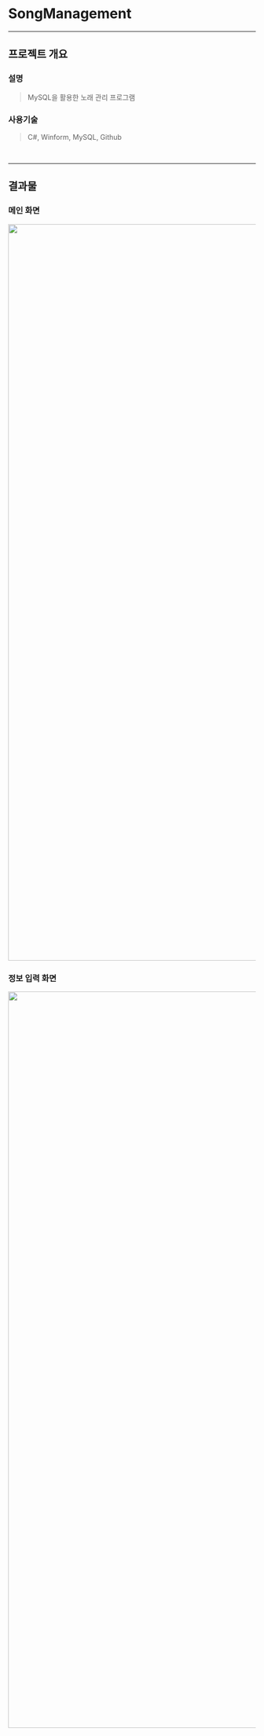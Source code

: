 # SongManagement
---


## **프로젝트 개요**

### **설명**

> MySQL을 활용한 노래 관리 프로그램


### **사용기술**

> C#, Winform, MySQL, Github

<br>

---

## **결과물**

### **메인 화면**

<img src = "https://user-images.githubusercontent.com/41173881/102457102-8b7d3a00-4085-11eb-99cb-125b9c463784.PNG" width="1500px">

### **정보 입력 화면**

<img src = "https://user-images.githubusercontent.com/41173881/102457134-959f3880-4085-11eb-9d35-bab470249d49.PNG" width="1500px">
